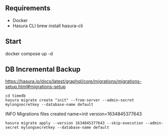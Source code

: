 ## Requirements
- Docker
- Hasura CLI brew install hasura-cli
## Start
docker compose up -d

## DB Incremental Backup
https://hasura.io/docs/latest/graphql/core/migrations/migrations-setup.html#migrations-setup
    
    cd timedb
    hasura migrate create "init" --from-server --admin-secret mylongsecretkey --database-name default

INFO Migrations files created                      name=init version=1634845377643

    hasura migrate apply --version 1634845377643 --skip-execution --admin-secret mylongsecretkey --database-name default
